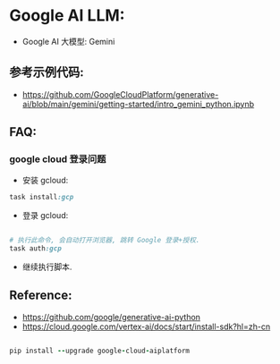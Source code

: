 # Google AI LLM:

- Google AI 大模型: Gemini

## 参考示例代码:

- https://github.com/GoogleCloudPlatform/generative-ai/blob/main/gemini/getting-started/intro_gemini_python.ipynb

## FAQ:

### google cloud 登录问题

- 安装 gcloud:

```ruby
task install:gcp

```

- 登录 gcloud:

```ruby

# 执行此命令, 会自动打开浏览器, 跳转 Google 登录+授权.
task auth:gcp

```

- 继续执行脚本.

## Reference:

- https://github.com/google/generative-ai-python
- https://cloud.google.com/vertex-ai/docs/start/install-sdk?hl=zh-cn

```ruby

pip install --upgrade google-cloud-aiplatform

```
